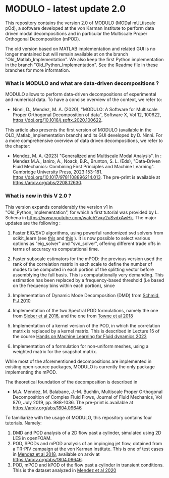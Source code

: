 

MODULO - latest update 2.0
===================

This repository contains the version 2.0 of MODULO (MODal mULtiscale pOd), a software developed at the von Karman Institute to perform data driven modal decompositions and in particular the Multiscale Proper Orthogonal Decomposition (mPOD).

The old version based on MATLAB implementation and related GUI is no longer mantained but will remain available at on the branch "Old_Matlab_Implementation". We also keep the first Python implementation in the branch "Old_Python_Implementation". See the Readme file in these branches for more information.

### What is MODULO and what are data-driven decompositions ?

MODULO allows to perform data-driven decompositions of experimental and numerical data.
To have a concise overview of the context, we refer to: 

- Ninni, D., Mendez, M. A. (2020), "MODULO: A Software for Multiscale Proper Orthogonal Decomposition of data", Software X, Vol 12, 100622, https://doi.org/10.1016/j.softx.2020.100622.

This article also presents the first version of MODULO (available in the OLD_Matlab_Implementation branch) and its GUI developed by D. Ninni. 
For a more comprehensive overview of data driven decompositions, we refer to the chapter:

- Mendez, M. A. (2023) "Generalized and Multiscale Modal Analysis". In : Mendez M.A., Ianiro, A., Noack, B.R., Brunton, S. L. (Eds), "Data-Driven Fluid Mechanics: Combining First Principles and Machine Learning". Cambridge University Press, 2023:153-181. https://doi.org/10.1017/9781108896214.013. The pre-print is available at https://arxiv.org/abs/2208.12630. 


### What is new in this V 2.0 ? 

This version expands considerably the version v1 in "Old_Python_Implementation", for which a first tutorial was provided by L. Schena in https://www.youtube.com/watch?v=y2uSvdxAwHk. 
The major updates are the following :

1. Faster EIG/SVD algorithms, using powerful randomized svd solvers from scikit_learn (see [this](https://scikit-learn.org/stable/modules/generated/sklearn.decomposition.TruncatedSVD.html) and [this](https://scikit-learn.org/stable/modules/generated/sklearn.utils.extmath.randomized_svd.html) ). It is now possible to select various options as "eig_solver" and "svd_solver", offering different trade offs in terms of accuracy vs computational time.
2. Faster subscale estimators for the mPOD: the previous version used the rank of the correlation matrix in each scale to define the number of modes to be computed in each portion of the splitting vector before assemblying the full basis. This is computationally very demanding. This estimation has been replaced by a frequency-based threshold (i.e based on the frequency bins within each portion), since 

3. Implementation of Dynamic Mode Decomposition (DMD) from [Schmid, P.J 2010](https://www.cambridge.org/core/journals/journal-of-fluid-mechanics/article/dynamic-mode-decomposition-of-numerical-and-experimental-data/AA4C763B525515AD4521A6CC5E10DBD4)
4. Implementation of the two Spectral POD formulations, namely the one from [Sieber et al 2016](https://www.cambridge.org/core/journals/journal-of-fluid-mechanics/article/abs/spectral-proper-orthogonal-decomposition/DCD8A6EDEFD56F5A9715DBAD38BD461A), and the one from [Towne et al 2018](https://www.cambridge.org/core/journals/journal-of-fluid-mechanics/article/abs/spectral-proper-orthogonal-decomposition-and-its-relationship-to-dynamic-mode-decomposition-and-resolvent-analysis/EC2A6DF76490A0B9EB208CC2CA037717)
5. Implementation of a kernel version of the POD, in which the correlation matrix is replaced by a kernel matrix. This is described in Lecture 15 of the course [Hands on Machine Learning for Fluid dynamics 2023](https://www.vki.ac.be/index.php/events-ls/events/eventdetail/552/-/online-on-site-hands-on-machine-learning-for-fluid-dynamics-2023)
6. Implementation of a formulation for non-uniform meshes, using a weighted matrix for the snapshot matrix.  





While most of the aforementioned decompositions are implemented in existing open-source packages, MODULO is currently the only package implementing the mPOD.


The theoretical foundation of the decomposition is described in
- M.A. Mendez, M. Balabane, J.-M. Buchlin, Multiscale Proper Orthogonal Decomposition of Complex Fluid Flows, Journal of Fluid Mechanics, Vol 870, July 2019, pp. 988-1036. The pre-print is available at https://arxiv.org/abs/1804.09646


To familiarize with the usage of MODULO, this repository contains four tutorials. Namely:


1. DMD and POD analysis of a 2D flow past a cylinder, simulated using 2D LES in openFOAM.
2. POD, SPODs and mPOD analysis of an impinging jet flow, obtained from a TR-PIV campaign at the von Karman Institute. This is one of test cases in [Mendez et al 2018](https://www.cambridge.org/core/journals/journal-of-fluid-mechanics/article/abs/multiscale-proper-orthogonal-decomposition-of-complex-fluid-flows/D078BD2873B1C30B6DD9016E30B62DA8), available on arxiv at https://arxiv.org/abs/1804.09646. 
3. POD, mPOD and kPOD of the flow past a cylinder in transient conditions. This is the dataset analyzed in [Mendez et al 2020](https://iopscience.iop.org/article/10.1088/1361-6501/ab82be/meta)





